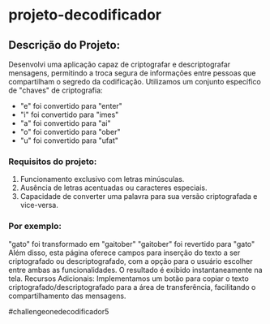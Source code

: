 # projeto-decodificador

<h2>Descrição do Projeto:</h2>

<p>Desenvolvi uma aplicação capaz de criptografar e descriptografar mensagens, permitindo a troca segura de informações entre pessoas que compartilham o segredo da codificação.
Utilizamos um conjunto específico de "chaves" de criptografia:</p>

<ul>
 <li>"e" foi convertido para "enter"</li>
 <li>"i" foi convertido para "imes"</li>
 <li>"a" foi convertido para "ai"</li>
 <li>"o" foi convertido para "ober"</li>
 <li>"u" foi convertido para "ufat"</li>
 </ul>
 
<h3>Requisitos do projeto:</h3>
<ol>
 <li>Funcionamento exclusivo com letras minúsculas.</li>
 <li>Ausência de letras acentuadas ou caracteres especiais.</li>
 <li>Capacidade de converter uma palavra para sua versão criptografada e vice-versa.</li>
 </ol>
 
<h3>Por exemplo:</h3>
"gato" foi transformado em "gaitober"
"gaitober" foi revertido para "gato"
Além disso, esta página oferece campos para inserção do texto a ser criptografado ou descriptografado, com a opção para o usuário escolher entre ambas as funcionalidades. O resultado é exibido instantaneamente na tela.
Recursos Adicionais:
Implementamos um botão para copiar o texto criptografado/descriptografado para a área de transferência, facilitando o compartilhamento das mensagens.


#challengeonedecodificador5
